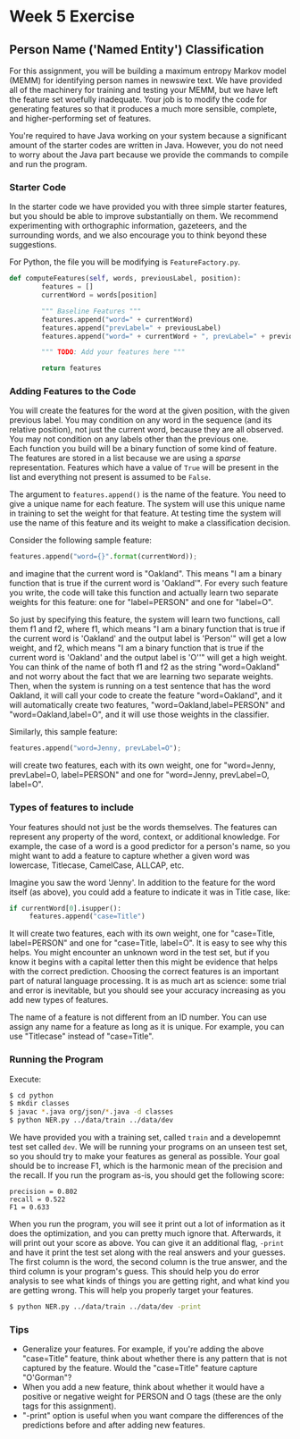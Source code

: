 Week 5 Exercise
===============
## Person Name ('Named Entity') Classification

For this assignment, you will be building a maximum entropy Markov model (MEMM) for identifying person names in newswire text. We have provided all of the machinery for training and testing your MEMM, but we have left the feature set woefully inadequate. Your job is to modify the code for generating features so that it produces a much more sensible, complete, and higher-performing set of features.

You're required to have Java working on your system because a significant amount of the starter codes are written in Java. However, you do not need to worry about the Java part because we provide the commands to compile and run the program.

### Starter Code

In the starter code we have provided you with three simple starter features, but you should be able to improve substantially on them.  We recommend experimenting with orthographic information, gazeteers, and the surrounding words, and we also encourage you to think beyond these suggestions.

For Python, the file you will be modifying is `FeatureFactory.py`.
```python
def computeFeatures(self, words, previousLabel, position):
        features = []
        currentWord = words[position]

        """ Baseline Features """
        features.append("word=" + currentWord)
        features.append("prevLabel=" + previousLabel)
        features.append("word=" + currentWord + ", prevLabel=" + previousLabel)

        """ TODO: Add your features here """

        return features
```

### Adding Features to the Code

You will create the features for the word at the given position, with the given previous label. You may condition on any word in the sequence (and its relative position), not just the current word, because they are all observed. You may not condition on any labels other than the previous one.  
Each function you build will be a binary function of some kind of feature. The features are stored in a list because we are using a *sparse* representation. Features which have a value of `True` will be present in the list and everything not present is assumed to be `False`.

The argument to `features.append()` is the name of the feature. You need to give a unique name for each feature. The system will use this unique name in training to set the weight for that feature. At testing time the system will use the name of this feature and its weight to make a classification decision.

Consider the following sample feature:
```python
features.append("word={}".format(currentWord));
```
and imagine that the current word is "Oakland".
This means "I am a binary function that is true if the current word is 'Oakland'". For every such feature you write, the code will take this function and actually learn two separate weights for this feature: one for "label=PERSON" and one for "label=O".

So just by specifying this feature, the system will learn two functions, call them f1 and f2, where f1, which means "I am a binary function that is true if the current word is 'Oakland' and the output label is 'Person'" will get a low weight, and f2, which means "I am a binary function that is true if the current word is 'Oakland' and the output label is 'O''" will get a high weight. You can think of the name of both f1 and f2 as the string "word=Oakland" and not worry about the fact that we are learning two separate weights. Then, when the system is running on a test sentence that has the word Oakland, it will call your code to create the feature "word=Oakland", and it will automatically create two features, "word=Oakland,label=PERSON" and "word=Oakland,label=O", and it will use those weights in the classifier.

Similarly, this sample feature:
```python
features.append("word=Jenny, prevLabel=O");
```
will create two features, each with its own weight, one for "word=Jenny, prevLabel=O, label=PERSON" and one for "word=Jenny, prevLabel=O, label=O".

### Types of features to include
Your features should not just be the words themselves. The features can represent any property of the word, context, or additional knowledge.
For example, the case of a word is a good predictor for a person's name, so you might want to add a feature to capture whether a given word was lowercase, Titlecase, CamelCase, ALLCAP, etc.

Imagine you saw the word 'Jenny'. In addition to the feature for the word itself (as above), you could add a feature to indicate it was in Title case, like: 
```python
if currentWord[0].isupper():
     features.append("case=Title")
```

It will create two features, each with its own weight, one for "case=Title, label=PERSON" and one for "case=Title, label=O". It is easy to see why this helps. You might encounter an unknown word in the test set, but if you know it begins with a capital letter then this might be evidence that helps with the correct prediction.
Choosing the correct features is an important part of natural language processing. It is as much art as science: some trial and error is inevitable, but you should see your accuracy increasing as you add new types of features.

The name of a feature is not different from an ID number. You can use assign any name for a feature as long as it is unique. For example, you can use "Titlecase" instead of "case=Title".

### Running the Program

Execute:
```bash
$ cd python
$ mkdir classes
$ javac *.java org/json/*.java -d classes
$ python NER.py ../data/train ../data/dev
```
We have provided you with a training set, called `train` and a developemnt test set called `dev`. We will be running your programs on an unseen test set, so you should try to make your features as general as possible. Your goal should be to increase F1, which is the harmonic mean of the precision and the recall. If you run the program as-is, you should get the following score:

    precision = 0.802
    recall = 0.522
    F1 = 0.633

When you run the program, you will see it print out a lot of information as it does the optimization, and you can pretty much ignore that. Afterwards, it will print out your score as above. You can give it an additional flag, `-print` and have it print the test set along with the real answers and your guesses. The first column is the word, the second column is the true answer, and the third column is your program's guess. This should help you do error analysis to see what kinds of things you are getting right, and what kind you are getting wrong. This will help you properly target your features.

```bash
$ python NER.py ../data/train ../data/dev -print
```

### Tips 
* Generalize your features. For example, if you're adding the above "case=Title" feature, think about whether there is any pattern that is not captured by the feature. Would the "case=Title" feature capture "O'Gorman"?
* When you add a new feature, think about whether it would have a positive or negative weight for PERSON and O tags (these are the only tags for this assignment).
* "-print" option is useful when you want compare the differences of the predictions before and after adding new features.